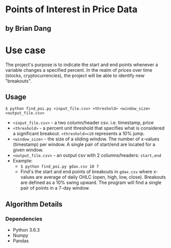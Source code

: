 # Points of Interest in Price Data
## by Brian Dang

# Use case
The project's purpose is to indicate the start and end points whenever a variable changes a specified percent. In the realm of prices over time (stocks, cryptocurrencies), the project will be able to identify new "breakouts".

## Usage
`$ python find_poi.py <input_file.csv> <threshold> <window_size> <output_file.csv>`
* `<input_file.csv>` - a two column/header csv. i.e. timestamp, price
* `<threshold>` - a percent unit threshold that specifies what is considered a significant breakout. `<threshold>=10` represents a 10% jump.
* `<window_size>` - the size of a sliding window. The number of x-values (timestamp) per window. A single pair of start/end are located for a given window.
* `<output_file.csv>` - an output csv with 2 columns/headers: `start,end`
* Example:
    * `$ python find_poi.py gdax.csv 10 7`
    * Find's the start and end points of breakouts in `gdax.csv` where x-values are average of daily OHLC (open, high, low, close). Breakouts are defined as a 10% swing upward. The program will find a single pair of points in a 7-day window.

## Algorithm Details

### Dependencies
* Python 3.6.3
* Numpy
* Pandas
